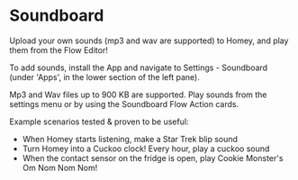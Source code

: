 # Soundboard

Upload your own sounds (mp3 and wav are supported) to Homey, and play them from the Flow Editor!

To add sounds, install the App and navigate to Settings - Soundboard (under 'Apps', in the lower section of the left pane).

Mp3 and Wav files up to 900 KB are supported. Play sounds from the settings menu or by using the Soundboard Flow Action cards.

Example scenarios tested & proven to be useful:

* When Homey starts listening, make a Star Trek blip sound
* Turn Homey into a Cuckoo clock! Every hour, play a cuckoo sound
* When the contact sensor on the fridge is open, play Cookie Monster's Om Nom Nom Nom!

